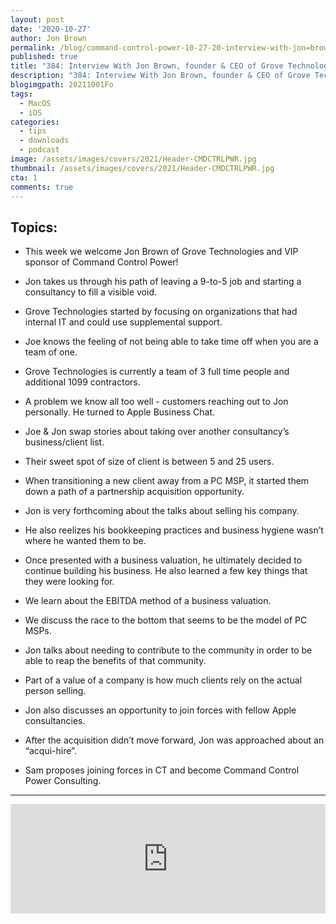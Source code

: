 ```yaml
---
layout: post
date: '2020-10-27'
author: Jon Brown
permalink: /blog/command-control-power-10-27-20-interview-with-jon=brown-ceo-grove-technologies/
published: true
title: "384: Interview With Jon Brown, founder & CEO of Grove Technologies"
description: "384: Interview With Jon Brown, founder & CEO of Grove Technologies"
blogimgpath: 20211001Fo
tags:
  - MacOS
  - iOS
categories:
  - tips
  - downloads
  - podcast
image: /assets/images/covers/2021/Header-CMDCTRLPWR.jpg
thumbnail: /assets/images/covers/2021/Header-CMDCTRLPWR.jpg
cta: 1
comments: true
---
```

## Topics:

- This week we welcome Jon Brown of Grove Technologies and VIP sponsor of Command Control Power!

- Jon takes us through his path of leaving a 9-to-5 job and starting a consultancy to fill a visible void.

- Grove Technologies started by focusing on organizations that had internal IT and could use supplemental support.

- Joe knows the feeling of not being able to take time off when you are a team of one.

- Grove Technologies is currently a team of 3 full time people and additional 1099 contractors.

- A problem we know all too well - customers reaching out to Jon personally. He turned to Apple Business Chat.

- Joe & Jon swap stories about taking over another consultancy’s business/client list.

- Their sweet spot of size of client is between 5 and 25 users.

- When transitioning a new client away from a PC MSP, it started them down a path of a partnership acquisition opportunity.

- Jon is very forthcoming about the talks about selling his company.

- He also reelizes his bookkeeping practices and business hygiene wasn’t where he wanted them to be.

- Once presented with a business valuation, he ultimately decided to continue building his business. He also learned a few key things that they were looking for.

- We learn about the EBITDA method of a business valuation.

- We discuss the race to the bottom that seems to be the model of PC MSPs. 

- Jon talks about needing to contribute to the community in order to be able to reap the benefits of that community. 

- Part of a value of a company is how much clients rely on the actual person selling. 

- Jon also discusses an opportunity to join forces with fellow Apple consultancies. 

- After the acquisition didn’t move forward, Jon was approached about an “acqui-hire”. 

- Sam proposes joining forces in CT and become Command Control Power Consulting. 

<hr>

<iframe allow="autoplay *; encrypted-media *; fullscreen *" frameborder="0" height="175" style="width:100%;max-width:660px;overflow:hidden;background:transparent;" sandbox="allow-forms allow-popups allow-same-origin allow-scripts allow-storage-access-by-user-activation allow-top-navigation-by-user-activation" src="https://embed.podcasts.apple.com/us/podcast/interview-with-jon-brown-founder-ceo-of-grove-technologies/id668387622?i=1000496234701"></iframe>